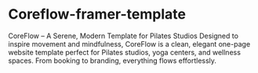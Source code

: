 # Coreflow-framer-template
CoreFlow – A Serene, Modern Template for Pilates Studios Designed to inspire movement and mindfulness, CoreFlow is a clean, elegant one-page website template perfect for Pilates studios, yoga centers, and wellness spaces. From booking to branding, everything flows effortlessly.
